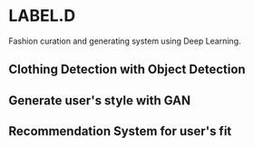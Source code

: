 # LABEL.D
Fashion curation and generating system using Deep Learning.

## Clothing Detection with Object Detection
## Generate user's style with GAN
## Recommendation System for user's fit
